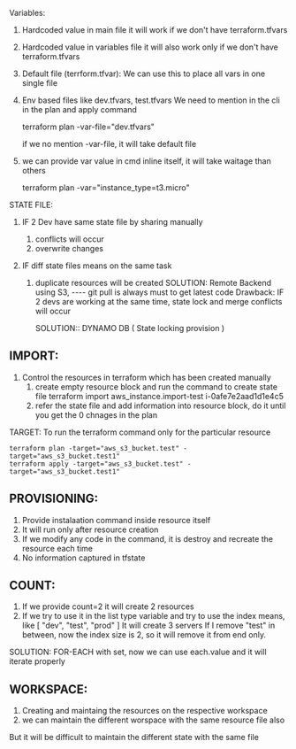 Variables:

1. Hardcoded value in main file
    it will work if we don't have terraform.tfvars
2. Hardcoded value in variables file
    it will also work only if we don't have terraform.tfvars
3. Default file (terrform.tfvar):
    We can use this to place all vars in one single file

4. Env based files like dev.tfvars, test.tfvars
    We need to mention in the cli in the plan and apply command

    terraform plan -var-file="dev.tfvars"

    if we no mention -var-file, it will take default file

5. we can provide var value in cmd inline itself, it will take waitage than others

    terraform plan -var="instance_type=t3.micro"


STATE FILE:

1. IF 2 Dev have same state file by sharing manually
    1. conflicts will occur
    2. overwrite changes

2. IF diff state files means on the same task
    1. duplicate resources will be created
SOLUTION: Remote Backend using S3,
          ---- git pull is always must to get latest code
          Drawback: IF 2 devs are working at the same time, state lock and merge conflicts will occur

          SOLUTION:: DYNAMO DB ( State locking provision )

IMPORT:
--------

1. Control the resources in terraform which has been created manually 
    1. create empty resource block and run the command to create state file
        terraform import aws_instance.import-test i-0afe7e2aad1d1e4c5
    2. refer the state file and add information into resource block, do it until you get the 0 chnages in the plan
   

TARGET:
    To run the terraform command only for the particular resource
    
    terraform plan -target="aws_s3_bucket.test" -target="aws_s3_bucket.test1"
    terraform apply -target="aws_s3_bucket.test" -target="aws_s3_bucket.test1"

PROVISIONING:
-------------
 1. Provide instalaation command inside resource itself
 2. It will run only after resource creation
 3. If we modify any code in the command, it is destroy and recreate the resource each time
 4. No information captured in tfstate

 COUNT:
 -------

 1. If we provide count=2 it will create 2 resources
 2. If we try to use it in the list type variable and try to use the index means, like
    [ "dev", "test", "prod" ]
    It will create 3 servers
    If I remove "test" in between, now the index size is 2, so it will remove it from end only.

SOLUTION: FOR-EACH with set, now we can use each.value and it will iterate properly

WORKSPACE:
---------

1. Creating and maintaing the resources on the respective workspace
2. we can maintain the different worspace with the same resource file also

But it will be difficult to maintain the different state with the same file


